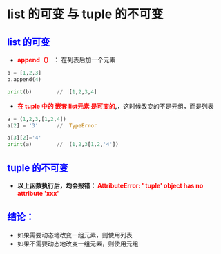 # list 的可变 与 tuple 的不可变

## **<font color="blue"> list 的可变 </font>**

- **<font color="red"> append（）  </font>** ： 在列表后加一个元素
```python
b = [1,2,3]
b.append(4)

print(b)        //  [1,2,3,4]
```



- **<font color="red"> 在 tuple 中的 嵌套 list元素 是可变的</font>,**，这时候改变的不是元组，而是列表

```python
a = (1,2,3,[1,2,4])
a[2] = '3'      //  TypeError

a[3][2]='4'     
print(a)        //  (1,2,3[1,2,'4'])
```



## **<font color="blue"> tuple 的不可变 </font>**
- **以上函数执行后，均会报错：<font color="red"> AttributeError: ' tuple' object has no attribute 'xxx' </font>**

## **<font color="blue"> 结论：</font>**
- 如果需要动态地改变一组元素，则使用列表
- 如果不需要动态地改变一组元素，则使用元组